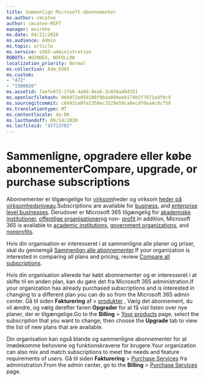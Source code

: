 ```yaml
---
title: Sammenlign Microsoft-abonnementer
ms.author: cmcatee
author: cmcatee-MSFT
manager: mnirkhe
ms.date: 04/21/2020
ms.audience: Admin
ms.topic: article
ms.service: o365-administration
ROBOTS: NOINDEX, NOFOLLOW
localization_priority: Normal
ms.collection: Adm_O365
ms.custom:
- "472"
- "1500026"
ms.assetid: faefe872-1fb6-4a0d-8ea6-3c034a484351
ms.openlocfilehash: 060d72e059188f0bda094eeb174b5f7071a9f9c9
ms.sourcegitcommit: c6692ce0fa1358ec3529e59ca0ecdfdea4cdc759
ms.translationtype: MT
ms.contentlocale: da-DK
ms.lasthandoff: 09/14/2020
ms.locfileid: "47713701"
---
```

# <a name="compare-upgrade-or-purchase-subscriptions"></a><span data-ttu-id="2fa5e-102">Sammenligne, opgradere eller købe abonnementer</span><span class="sxs-lookup"><span data-stu-id="2fa5e-102">Compare, upgrade, or purchase subscriptions</span></span>
  
<span data-ttu-id="2fa5e-103">Abonnementer er tilgængelige for [virksom](https://products.office.com/compare-all-microsoft-office-products?tab=2)heder og virksom [heder på virksomhedsniveau](https://products.office.com/business/compare-more-office-365-for-business-plans).</span><span class="sxs-lookup"><span data-stu-id="2fa5e-103">Subscriptions are available for [business](https://products.office.com/compare-all-microsoft-office-products?tab=2), and [enterprise level businesses](https://products.office.com/business/compare-more-office-365-for-business-plans).</span></span> <span data-ttu-id="2fa5e-104">Derudover er Microsoft 365 tilgængelig for [akademiske institutioner](https://products.office.com/academic/compare-office-365-education-plans), [offentlige organisationer](https://products.office.com/government/compare-office-365-government-plans)og non- [profit](https://products.office.com/nonprofit/office-365-nonprofit-plans-and-pricing?tab=1).</span><span class="sxs-lookup"><span data-stu-id="2fa5e-104">In addition, Microsoft 365 is available to [academic institutions](https://products.office.com/academic/compare-office-365-education-plans), [government organizations](https://products.office.com/government/compare-office-365-government-plans), and [nonprofits](https://products.office.com/nonprofit/office-365-nonprofit-plans-and-pricing?tab=1).</span></span>
  
<span data-ttu-id="2fa5e-105">Hvis din organisation er interesseret i at sammenligne alle planer og priser, skal du gennemgå [Sammenlign alle abonnementer](https://products.office.com/business/compare-more-office-365-for-business-plans).</span><span class="sxs-lookup"><span data-stu-id="2fa5e-105">If your organization is interested in comparing all plans and pricing, review [Compare all subscriptions](https://products.office.com/business/compare-more-office-365-for-business-plans).</span></span>
  
<span data-ttu-id="2fa5e-106">Hvis din organisation allerede har købt abonnementer og er interesseret i at skifte til en anden plan, kan du gøre det fra Microsoft 365 administration.</span><span class="sxs-lookup"><span data-stu-id="2fa5e-106">If your organization has already purchased subscriptions and is interested in changing to a different plan you can do so from the Microsoft 365 admin center.</span></span> <span data-ttu-id="2fa5e-107">Gå til siden **Fakturering** af \> [produkter](https://go.microsoft.com/fwlink/p/?linkid=842054) , Vælg det abonnement, du vil ændre, og vælg derefter fanen **Opgrader** for at få vist listen over nye planer, der er tilgængelige.</span><span class="sxs-lookup"><span data-stu-id="2fa5e-107">Go to the **Billing** \> [Your products](https://go.microsoft.com/fwlink/p/?linkid=842054) page, select the subscription that you want to change, then choose the **Upgrade** tab to view the list of new plans that are available.</span></span>
  
<span data-ttu-id="2fa5e-108">Din organisation kan også blande og sammenligne abonnementer for at imødekomme behovene og funktionskravene for brugere.</span><span class="sxs-lookup"><span data-stu-id="2fa5e-108">Your organization can also mix and match subscriptions to meet the needs and feature requirements of users.</span></span> <span data-ttu-id="2fa5e-109">Gå til siden **Fakturering** \> [Purchase Services](https://go.microsoft.com/fwlink/p/?linkid=868433) fra administration.</span><span class="sxs-lookup"><span data-stu-id="2fa5e-109">From the admin center, go to the **Billing** \> [Purchase Services](https://go.microsoft.com/fwlink/p/?linkid=868433) page.</span></span>